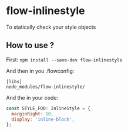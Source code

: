 # flow-inlinestyle

To statically check your style objects

## How to use ?

First:
`npm install --save-dev flow-inlinestyle`

And then in you .flowconfig:
```
[libs]
node_modules/flow-inlinestyle/
```

And the in your code:
```javascript
const STYLE_FOO: InlineStyle = {
  marginRight: 10,
  display: 'inline-block',
};
```
